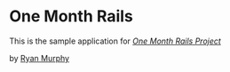 # One Month Rails

This is the sample application for 
[*One Month Rails Project*](http://onemonthrails.com)

by [Ryan Murphy](http://sgoodny.com)

